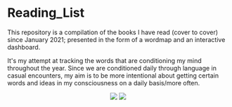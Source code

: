 # Reading_List

This repository is a compilation of the books I have read (cover to cover) since January 2021; presented in the form of a wordmap and an interactive dashboard.

It's my attempt at tracking the words that are conditioning my mind throughout the year. Since we are conditioned daily through language in casual encounters, my aim is to be more intentional about getting certain words and ideas in my consciousness on a daily basis/more often.

<p  align="center">
  <img  src="https://user-images.githubusercontent.com/92489108/232074755-e083785d-e0be-4aae-8e51-e9546e1ca92f.png" />
  
  <img  src="https://user-images.githubusercontent.com/92489108/236250872-631c5381-3d7e-4f6d-a51f-eda368766c07.png" />
</P>





